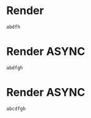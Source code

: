 # Render
```html
abdfh
```


# Render ASYNC
```html
abdfgh
```


# Render ASYNC
```html
abcdfgh
```
